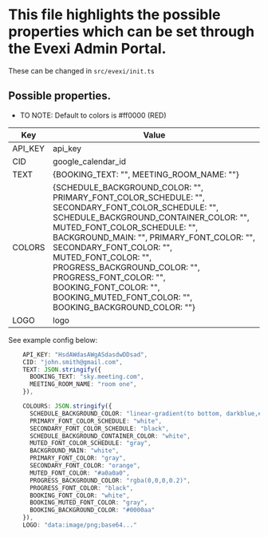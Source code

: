 # This file highlights the possible properties which can be set through the Evexi Admin Portal.

These can be changed in `src/evexi/init.ts`

## Possible properties.

- TO NOTE: Default to colors is #ff0000 (RED)

| Key     | Value                                                                                                                                                                                                                                                                                                                                                                                                                |
| ------- | -------------------------------------------------------------------------------------------------------------------------------------------------------------------------------------------------------------------------------------------------------------------------------------------------------------------------------------------------------------------------------------------------------------------- |
| API_KEY | api_key                                                                                                                                                                                                                                                                                                                                                                                                              |
| CID     | google_calendar_id                                                                                                                                                                                                                                                                                                                                                                                                   |
| TEXT    | {BOOKING_TEXT: "", MEETING_ROOM_NAME: ""}                                                                                                                                                                                                                                                                                                                                                                            |
| COLORS  | {SCHEDULE_BACKGROUND_COLOR: "", PRIMARY_FONT_COLOR_SCHEDULE: "", SECONDARY_FONT_COLOR_SCHEDULE: "", SCHEDULE_BACKGROUND_CONTAINER_COLOR: "", MUTED_FONT_COLOR_SCHEDULE: "", BACKGROUND_MAIN: "", PRIMARY_FONT_COLOR: "", SECONDARY_FONT_COLOR: "", MUTED_FONT_COLOR: "", PROGRESS_BACKGROUND_COLOR: "", PROGRESS_FONT_COLOR: "", BOOKING_FONT_COLOR: "", BOOKING_MUTED_FONT_COLOR: "", BOOKING_BACKGROUND_COLOR: ""} |
| LOGO    | logo                                                                                                                                                                                                                                                                                                                                                                                                                 |

See example config below:

```ts
    API_KEY: "HsdAWdasAWgASdasdwDDsad",
    CID: "john.smith@gmail.com",
    TEXT: JSON.stringify({
      BOOKING_TEXT: "sky.meeting.com",
      MEETING_ROOM_NAME: "room one",
    }),

    COLOURS: JSON.stringify({
      SCHEDULE_BACKGROUND_COLOR: "linear-gradient(to bottom, darkblue,#091351)",
      PRIMARY_FONT_COLOR_SCHEDULE: "white",
      SECONDARY_FONT_COLOR_SCHEDULE: "black",
      SCHEDULE_BACKGROUND_CONTAINER_COLOR: "white",
      MUTED_FONT_COLOR_SCHEDULE: "gray",
      BACKGROUND_MAIN: "white",
      PRIMARY_FONT_COLOR: "gray",
      SECONDARY_FONT_COLOR: "orange",
      MUTED_FONT_COLOR: "#a0a0a0",
      PROGRESS_BACKGROUND_COLOR: "rgba(0,0,0,0.2)",
      PROGRESS_FONT_COLOR: "black",
      BOOKING_FONT_COLOR: "white",
      BOOKING_MUTED_FONT_COLOR: "gray",
      BOOKING_BACKGROUND_COLOR: "#0000aa"
    }),
    LOGO: "data:image/png;base64..."
```
